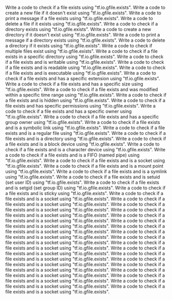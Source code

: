 Write a code to check if a file exists using "tf.io.gfile.exists".
Write a code to create a new file if it doesn't exist using "tf.io.gfile.exists".
Write a code to print a message if a file exists using "tf.io.gfile.exists".
Write a code to delete a file if it exists using "tf.io.gfile.exists".
Write a code to check if a directory exists using "tf.io.gfile.exists".
Write a code to create a new directory if it doesn't exist using "tf.io.gfile.exists".
Write a code to print a message if a directory exists using "tf.io.gfile.exists".
Write a code to delete a directory if it exists using "tf.io.gfile.exists".
Write a code to check if multiple files exist using "tf.io.gfile.exists".
Write a code to check if a file exists in a specific directory using "tf.io.gfile.exists".
Write a code to check if a file exists and is writable using "tf.io.gfile.exists".
Write a code to check if a file exists and is readable using "tf.io.gfile.exists".
Write a code to check if a file exists and is executable using "tf.io.gfile.exists".
Write a code to check if a file exists and has a specific extension using "tf.io.gfile.exists".
Write a code to check if a file exists and has a specific size using "tf.io.gfile.exists".
Write a code to check if a file exists and was modified within a specific time range using "tf.io.gfile.exists".
Write a code to check if a file exists and is hidden using "tf.io.gfile.exists".
Write a code to check if a file exists and has specific permissions using "tf.io.gfile.exists".
Write a code to check if a file exists and has a specific owner using "tf.io.gfile.exists".
Write a code to check if a file exists and has a specific group owner using "tf.io.gfile.exists".
Write a code to check if a file exists and is a symbolic link using "tf.io.gfile.exists".
Write a code to check if a file exists and is a regular file using "tf.io.gfile.exists".
Write a code to check if a file exists and is a directory using "tf.io.gfile.exists".
Write a code to check if a file exists and is a block device using "tf.io.gfile.exists".
Write a code to check if a file exists and is a character device using "tf.io.gfile.exists".
Write a code to check if a file exists and is a FIFO (named pipe) using "tf.io.gfile.exists".
Write a code to check if a file exists and is a socket using "tf.io.gfile.exists".
Write a code to check if a file exists and is a mount point using "tf.io.gfile.exists".
Write a code to check if a file exists and is a symlink using "tf.io.gfile.exists".
Write a code to check if a file exists and is setuid (set user ID) using "tf.io.gfile.exists".
Write a code to check if a file exists and is setgid (set group ID) using "tf.io.gfile.exists".
Write a code to check if a file exists and is sticky using "tf.io.gfile.exists".
Write a code to check if a file exists and is a socket using "tf.io.gfile.exists".
Write a code to check if a file exists and is a socket using "tf.io.gfile.exists".
Write a code to check if a file exists and is a socket using "tf.io.gfile.exists".
Write a code to check if a file exists and is a socket using "tf.io.gfile.exists".
Write a code to check if a file exists and is a socket using "tf.io.gfile.exists".
Write a code to check if a file exists and is a socket using "tf.io.gfile.exists".
Write a code to check if a file exists and is a socket using "tf.io.gfile.exists".
Write a code to check if a file exists and is a socket using "tf.io.gfile.exists".
Write a code to check if a file exists and is a socket using "tf.io.gfile.exists".
Write a code to check if a file exists and is a socket using "tf.io.gfile.exists".
Write a code to check if a file exists and is a socket using "tf.io.gfile.exists".
Write a code to check if a file exists and is a socket using "tf.io.gfile.exists".
Write a code to check if a file exists and is a socket using "tf.io.gfile.exists".
Write a code to check if a file exists and is a socket using "tf.io.gfile.exists".
Write a code to check if a file exists and is a socket using "tf.io.gfile.exists".
Write a code to check if a file exists and is a socket using "tf.io.gfile.exists".
Write a code to check if a file exists and is a socket using "tf.io.gfile.exists".
Write a code to check if a file exists and is a socket using "tf.io.gfile.exists".
